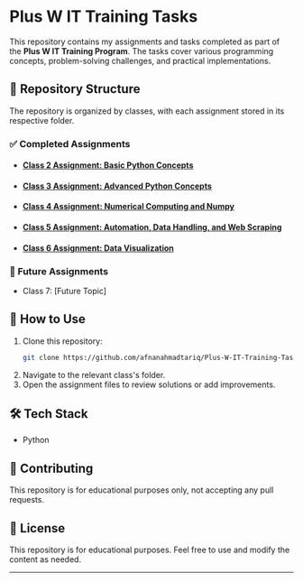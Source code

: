 # Plus W IT Training Tasks

This repository contains my assignments and tasks completed as part of the **Plus W IT Training Program**. The tasks cover various programming concepts, problem-solving challenges, and practical implementations.

## 📂 Repository Structure
The repository is organized by classes, with each assignment stored in its respective folder.

### ✅ Completed Assignments
- #### [Class 2 Assignment: Basic Python Concepts](./Class_2/Class_2_Assignment.md)
- #### [Class 3 Assignment: Advanced Python Concepts](./Class_3/Class_3_Assignment.md)
- #### [Class 4 Assignment: Numerical Computing and Numpy](./Class_4/Class_4_Assignment.md)
- #### [Class 5 Assignment: Automation, Data Handling, and Web Scraping](./Class_5/Class_5_Assignment.md)
- #### [Class 6 Assignment: Data Visualization](./Class_6/Class_6_Assignment.md)

### 🔄 Future Assignments
- Class 7: [Future Topic]

## 📌 How to Use
1. Clone this repository:
   ```bash
   git clone https://github.com/afnanahmadtariq/Plus-W-IT-Training-Tasks.git
   ```
2. Navigate to the relevant class's folder.
3. Open the assignment files to review solutions or add improvements.

## 🛠 Tech Stack
- Python

## 🤝 Contributing
This repository is for educational purposes only, not accepting any pull requests.

## 📜 License
This repository is for educational purposes. Feel free to use and modify the content as needed.

---